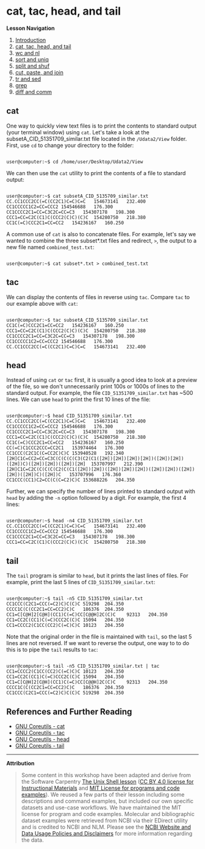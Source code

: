# cat, tac, head, and tail

**Lesson Navigation**

   1. [Introduction](https://github.com/vfscalfani/UALIB_Workshops/blob/master/02_Unix2_fall_2021/01_Unix2_Introduction.md)
   2. [cat, tac, head, and tail](https://github.com/vfscalfani/UALIB_Workshops/blob/master/02_Unix2_fall_2021/02_Unix2_cat_tac_head_tail.md)
   3. [wc and nl](https://github.com/vfscalfani/UALIB_Workshops/blob/master/02_Unix2_fall_2021/03_Unix2_wc_and_nl.md)
   4. [sort and uniq](https://github.com/vfscalfani/UALIB_Workshops/blob/master/02_Unix2_fall_2021/04_Unix2_sort_and_uniq.md)
   5. [split and shuf](https://github.com/vfscalfani/UALIB_Workshops/blob/master/02_Unix2_fall_2021/05_Unix2_split_and_shuf.md)
   6. [cut, paste, and join](https://github.com/vfscalfani/UALIB_Workshops/blob/master/02_Unix2_fall_2021/06_Unix2_cut_paste_and_join.md)
   7. [tr and sed](https://github.com/vfscalfani/UALIB_Workshops/blob/master/02_Unix2_fall_2021/07_Unix2_tr_and_sed.md)
   8. [grep](https://github.com/vfscalfani/UALIB_Workshops/blob/master/02_Unix2_fall_2021/08_Unix2_grep.md)
   9. [diff and comm](https://github.com/vfscalfani/UALIB_Workshops/blob/master/02_Unix2_fall_2021/09_Unix2_diff_and_comm.md)

## cat

One way to quickly view text files is to print the contents to standard output (your terminal window) using `cat`. Let's take a look at the subsetA_CID_51351709_similar.txt file located in the `/Udata2/View` folder. First, use `cd` to change your directory to the folder:

```console

user@computer:~$ cd /home/user/Desktop/Udata2/View

```
We can then use the `cat` utility to print the contents of a file to standard output:

```console

user@computer:~$ cat subsetA_CID_5135709_similar.txt 
CC.CC1CCC2CC(=C(CC2C1)C=C)C=C	154673141	232.400
CC1CCCCC1C2=CC=CCC2	154546688	176.300
CC1CCCC2C1=CC=C3C2C=CC=C3	154307178	198.300
CCC1=CC=C2C(C1)C(CCC2(C)C)(C)C	154280750	218.380
CC1C(=C)CCC2C1=CC=CC2	154236167	160.250

```

A common use of `cat` is also to concatenate files. For example, let's say we wanted to combine the three subset*.txt files and redirect, `>`, the output to a new file named `combined_test.txt`:

```console

user@computer:~$ cat subset*.txt > combined_test.txt

```

## tac

We can display the contents of files in reverse using `tac`. Compare `tac` to our example above with `cat`:

```console

user@computer:~$ tac subsetA_CID_5135709_similar.txt
CC1C(=C)CCC2C1=CC=CC2	154236167	160.250
CCC1=CC=C2C(C1)C(CCC2(C)C)(C)C	154280750	218.380
CC1CCCC2C1=CC=C3C2C=CC=C3	154307178	198.300
CC1CCCCC1C2=CC=CCC2	154546688	176.300
CC.CC1CCC2CC(=C(CC2C1)C=C)C=C	154673141	232.400
```

## head

Instead of using `cat` or `tac` first, it is usually a good idea to look at a preview of the file, so we don't unnecessarily print 100s or 1000s of lines to the standard output. For example, the file `CID_51351709_similar.txt` has ~500 lines. We can use `head` to print the first 10 lines of the file:

```console

user@computer:~$ head CID_51351709_similar.txt
CC.CC1CCC2CC(=C(CC2C1)C=C)C=C	154673141	232.400
CC1CCCCC1C2=CC=CCC2	154546688	176.300
CC1CCCC2C1=CC=C3C2C=CC=C3	154307178	198.300
CCC1=CC=C2C(C1)C(CCC2(C)C)(C)C	154280750	218.380
CC1C(=C)CCC2C1=CC=CC2	154236167	160.250
CC(=C)C1CCC2CCC=CC2C1	153974464	176.300
CC1CCC(C2C1C(C=CC2C)C)C	153940528	192.340
[2H]C1C=CC2=CC=C3C(C(C(C(C3(C2(C1([2H])[2H])[2H])[2H])([2H])[2H])([2H])C)([2H])[2H])([2H])[2H]	153707997	212.390
[2H]C1C=C2C(C(C(C(C2(C(C1([2H])[2H])([2H])[2H])[2H])([2H])[2H])([2H])[2H])([2H])C)([2H])C	153707996	176.360
CC1CCC(CC1)C2=CC(C(C=C2)C)C	153688226	204.350
```

Further, we can specify the number of lines printed to standard output with `head` by adding the `-n` option followed by a digit. For example, the first 4 lines:

```console

user@computer:~$ head -n4 CID_51351709_similar.txt
CC.CC1CCC2CC(=C(CC2C1)C=C)C=C	154673141	232.400
CC1CCCCC1C2=CC=CCC2	154546688	176.300
CC1CCCC2C1=CC=C3C2C=CC=C3	154307178	198.300
CCC1=CC=C2C(C1)C(CCC2(C)C)(C)C	154280750	218.380

```

## tail

The `tail` program is similar to `head`, but it prints the last lines of files. For example, print the last 5 lines of `CID_51351709_similar.txt`:

```console

user@computer:~$ tail -n5 CID_51351709_similar.txt 
CC1CCC(C2C1=CCC(=C2)C)C(C)C	519298	204.350
CCCC1C(C(CC2C1=CC=CC2)C)C	186376	204.350
CC1=C[C@H]2[C@H](CC1)C(=C)CC[C@@H]2C(C)C	92313	204.350
CC1=CC2C(CC1)C(=C)CCC2C(C)C	15094	204.350
CC1=CCCC2(C1CC(CC2)C(=C)C)C	10123	204.350

```

Note that the original order in the file is maintained with `tail`, so the last 5 lines are not reversed. If we want to reverse the output, one way to to do this is to pipe the `tail` results to `tac`:

```console

user@computer:~$ tail -n5 CID_51351709_similar.txt | tac
CC1=CCCC2(C1CC(CC2)C(=C)C)C	10123	204.350
CC1=CC2C(CC1)C(=C)CCC2C(C)C	15094	204.350
CC1=C[C@H]2[C@H](CC1)C(=C)CC[C@@H]2C(C)C	92313	204.350
CCCC1C(C(CC2C1=CC=CC2)C)C	186376	204.350
CC1CCC(C2C1=CCC(=C2)C)C(C)C	519298	204.350

```

## References and Further Reading

* [GNU Coreutils - cat](https://www.gnu.org/software/coreutils/manual/coreutils.html#cat-invocation)
* [GNU Coreutils - tac](https://www.gnu.org/software/coreutils/manual/coreutils.html#tac-invocation)
* [GNU Coreutils - head](https://www.gnu.org/software/coreutils/manual/coreutils.html#head-invocation)
* [GNU Coreutils - tail](https://www.gnu.org/software/coreutils/manual/coreutils.html#tail-invocation)

---

**Attribution**

> Some content in this workshop have been adapted and derive from the Software Carpentry [The Unix Shell lesson](https://software-carpentry.org/lessons/) ([CC BY 4.0 license for Instructional Materials](http://swcarpentry.github.io/shell-novice/LICENSE.html) and [MIT License for programs and code examples](http://swcarpentry.github.io/shell-novice/LICENSE.html)). We reused a few parts of their lesson including some descriptions and command examples, but included our own specific datasets and use-case workflows. We have maintained the MIT license for program and code examples. Molecular and bibliographic dataset examples were retrieved from NCBI via their EDirect utility and is credited to NCBI and NLM. Please see the [NCBI Website and Data Usage Policies and Disclaimers](https://www.ncbi.nlm.nih.gov/home/about/policies/) for more information regarding the data.
